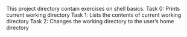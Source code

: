 This project directory contain exercises on shell basics.
Task 0: Prints current working directory
Task 1: Lists the contents of current working directory
Task 2: Changes the working directory to the user’s home directory
